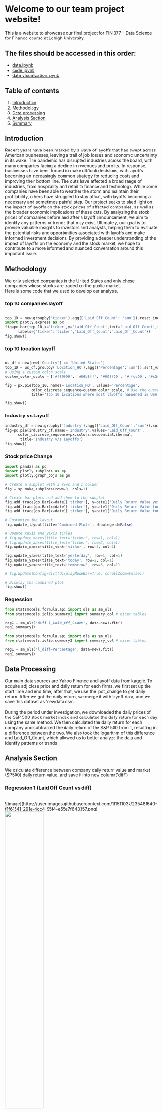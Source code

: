 # Welcome to our team project website!

This is a website to showcase our final project for FIN 377 - Data Science for Finance course at Lehigh University.

## The files should be accessed in this order:
- [data.ipynb](https://github.com/sizhewanglehigh/3guys/blob/main/data.ipynb)
- [code.ipynb](https://github.com/sizhewanglehigh/3guys/blob/main/code.ipynb)
- [data visualization.ipynb](https://github.com/sizhewanglehigh/3guys/blob/main/Data%20Visualization.ipynb)

## Table of contents
1. [Introduction](#introduction)
2. [Methodology](#meth)
3. [Data processing](#data)
4. [Analysis Section](#section3)
5. [Summary](#summary)

## Introduction  <a name="introduction"></a>

Recent years have been marked by a wave of layoffs that has swept across American businesses, leaving a trail of job losses and economic uncertainty in its wake. The pandemic has disrupted industries across the board, with many companies facing a decline in revenues and profits. In response, businesses have been forced to make difficult decisions, with layoffs becoming an increasingly common strategy for reducing costs and improving their bottom line. The cuts have affected a broad range of industries, from hospitality and retail to finance and technology. While some companies have been able to weather the storm and maintain their profitability, others have struggled to stay afloat, with layoffs becoming a necessary and sometimes painful step. Our project seeks to shed light on the impact of layoffs on the stock prices of affected companies, as well as the broader economic implications of these cuts. By analyzing the stock prices of companies before and after a layoff announcement, we aim to identify any patterns or trends that may exist. Ultimately, our goal is to provide valuable insights to investors and analysts, helping them to evaluate the potential risks and opportunities associated with layoffs and make informed investment decisions. By providing a deeper understanding of the impact of layoffs on the economy and the stock market, we hope to contribute to a more informed and nuanced conversation around this important issue.

## Methodology <a name="meth"></a>
We only selected companies in the United States and only chose companies whose stocks are traded on the public market.
<br>
Here is some code that we used to develop our analysis.

###  top 10 companies layoff
```python

top_10 = new.groupby('ticker').agg({'Laid_Off_Count': 'sum'}).reset_index().sort_values(by='Laid_Off_Count',ascending=False)[['ticker','Laid_Off_Count']].head(10)
import plotly.express as px
fig=px.bar(top_10,x='ticker',y='Laid_Off_Count',text='Laid_Off_Count',title='Top 10 Companies with Maximum Lay-offs',
      labels={'ticker':'ticker','Laid_Off_Count':'Laid_Off_Count'})
fig.show()
```

### top 10 location layoff
```python

us_df = new[new['Country'] == 'United States']
top_10 = us_df.groupby('Location_HQ').agg({'Percentage':'sum'}).sort_values(by='Percentage', ascending=False).head(10).reset_index()
# Using a custom color scale
custom_color_scale = ['#ff9999', '#66b3ff', '#99ff99', '#ffcc99', '#c2c2f0', '#ffb3e6', '#ff6666', '#c2f0c2', '#8080ff', '#f7d4f1']

fig = px.pie(top_10, names='Location_HQ', values='Percentage',
            color_discrete_sequence=custom_color_scale, # Use the custom color scale
            title='Top 10 Locations where most layoffs happened in USA.')

fig.show()
```
### Industry vs Layoff
```python
industry_df = new.groupby('Industry').agg({'Laid_Off_Count':'sum'}).sort_values(by='Laid_Off_Count', ascending=False).reset_index()
fig=px.pie(industry_df,names='Industry',values='Laid_Off_Count',
      color_discrete_sequence=px.colors.sequential.thermal,
       title='Industry v/s Layoffs')
fig.show()
```
### Stock price Change
```python
import pandas as pd
import plotly.subplots as sp
import plotly.graph_objs as go

# Create a subplot with 3 rows and 1 column
fig = sp.make_subplots(rows=3, cols=1)

# Create bar plots and add them to the subplot
fig.add_trace(go.Bar(x=date1['ticker'], y=date1['Daily Return Value yesterday'], name='Data 1'), row=1, col=1)
fig.add_trace(go.Bar(x=date1['ticker'], y=date1['Daily Return Value today'], name='Data 2'), row=2, col=1)
fig.add_trace(go.Bar(x=date1['ticker'], y=date1['Daily Return Value tomorrow'], name='Data 3'), row=3, col=1)

# Customize the layout
fig.update_layout(title='Combined Plots', showlegend=False)

# Update xaxis and yaxis titles
# fig.update_xaxes(title_text='ticker', row=1, col=1)
# fig.update_xaxes(title_text='ticker', row=2, col=1)
fig.update_xaxes(title_text='ticker', row=3, col=1)

fig.update_yaxes(title_text='yesterday', row=1, col=1)
fig.update_yaxes(title_text='today', row=2, col=1)
fig.update_yaxes(title_text='tomorrow', row=3, col=1)

# fig.update(config=dict(displayModeBar=True, scrollZoom=False))

# Display the combined plot
fig.show()
```
### Regression
```python
from statsmodels.formula.api import ols as sm_ols
from statsmodels.iolib.summary2 import summary_col # nicer tables

reg1 = sm_ols('diff~l_Laid_Off_Count', data=new).fit()
reg1.summary()
```

```python
from statsmodels.formula.api import ols as sm_ols
from statsmodels.iolib.summary2 import summary_col # nicer tables

reg1 = sm_ols('l_diff~Percentage', data=new).fit()
reg1.summary()
```


## Data Processing <a name="data"></a>
Our main data sources are Yahoo Finance and layoff data from kaggle. To acquire adj close price and daily return for each firms, we first set up the start time and end time, after that, we use the .pct_change to get daily return. After we got the daily return, we merge it with layoff data, and we save this dataset as ‘newdata.csv’.\
<br>
During the period under investigation, we downloaded the daily prices of the S&P 500 stock market index and calculated the daily return for each day using the same method. We then calculated the daily return for each company and subtracted the daily return of the S&P 500 from it, resulting in a difference between the two. We also took the logarithm of this difference and Laid_Off_Count, which allowed us to better analyze the data and identify patterns or trends

## Analysis Section <a name="section3"></a>

We calculate difference between company daily return value and market (SP500) daily return value, and save it into new column('diff')

### Regression 1 (Laid Off Count vs diff)
<br>
![image](https://user-images.githubusercontent.com/111511037/235481640-f1f61541-291e-4cc4-95f4-e55e7f643357.png)

<img class="img-circle" src="code/regression 1.png" width="50%">

### Regression 2 (log(Laid Off Count) vs diff)
<br>
![image](https://user-images.githubusercontent.com/111511037/235482715-3d0ea98b-4855-4d9f-9766-c03f61e29289.png)

<img class="img-circle" src="code/regression 2.png" width="50%">

### Regression 3 (Percentage vs diff)
<br>
![image](https://user-images.githubusercontent.com/111511037/235482903-aa826945-3925-4fd1-b275-2798f5ffb93c.png)

<img class="img-circle" src="code/regression 3.png" width="50%">

Here are some graphs that we created in our analysis.

[top 10 location layoff](https://htmlpreview.github.io/?https://github.com/sizhewanglehigh/3guys/blob/main/top%2010%20location%20layoff.html)

It is useful to analyze which industries are experiencing the most job losses. This information can provide insights into which sectors of the economy are struggling, and can help policymakers and businesses develop strategies to address the problem
<br><br>
[Industry vs Layoff](https://htmlpreview.github.io/?https://github.com/sizhewanglehigh/3guys/blob/main/Industry%20vs%20layoff.html)

By analyzing the data and identifying which industries have been most affected by layoffs, policymakers and businesses can develop strategies to support workers and help the affected industries recover. This may include providing financial support or training programs to help workers transition to new jobs or supporting the growth of industries that are less affected by job losses.
<br><br>
[top 10 companies layoff](https://htmlpreview.github.io/?https://github.com/sizhewanglehigh/3guys/blob/main/top%2010%20company%20layoff.html)

By analyzing the data and identifying which companies have been most affected by layoffs, policymakers and businesses can develop strategies to support workers and help the affected companies recover. This may include providing financial support or training programs to help workers transition to new jobs or supporting the growth of companies that are less affected by job losses. It can also help investors and shareholders understand which companies may be facing challenges and inform their investment decisions.
<br><br>
[Stock price change](https://htmlpreview.github.io/?https://github.com/sizhewanglehigh/3guys/blob/main/stock%20price%20change.html)

By analyzing the data and identifying how layoffs have affected stock prices, investors and analysts can make more informed investment decisions and adjust their expectations for the future performance of the companies in question.
More analysis.

## Summary <a name="summary"></a>
Overall, we found that there was no significant correlation between a company's layoff rate and changes in its stock price, as a company's stock price can be influenced by a variety of factors. Additionally, we found that layoff rates vary across different industries and regions, with higher layoff rates being more common in industries with closer ties to the economy. In terms of stock prices, different companies experience different changes, and we cannot simply judge changes in stock price based solely on whether or not the company has laid off employees or the number of employees laid off.
<br>
## About the team
<img src="031013c219dd41d2366805bc591182e.jpg" alt="Damon" width='300'/>
<br>
Chengxi Wu. Master of Business Analytics, Lehigh University
<br><br><br>
<img src="selfie.jpg" alt="Sizhe" width='300'/>
<br>
Sizhe Wang. Master of Business Analytics, Lehigh University
<br><br><br>
<img src="a2b8ec7db8bde8ded08644bef9769e2.jpg" alt="Jerrick" width='300'/>
<br>
Jerrick Ren, 1MBA, Lehigh University

## More 

To view the GitHub repo for this website, click [here](https://github.com/sizhewanglehigh/3guys).
